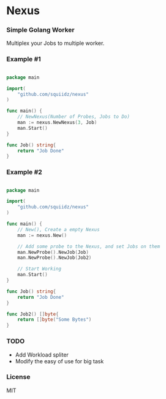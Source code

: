 Nexus
=====

### Simple Golang Worker
Multiplex your Jobs to multiple worker.

### Example #1

``` go

package main 

import(
	"github.com/squiidz/nexus"
)

func main() {
	// NewNexus(Number of Probes, Jobs to Do)
	man := nexus.NewNexus(3, Job)
	man.Start()
}

func Job() string{
	return "Job Done"
}

```

### Example #2

``` go

package main 

import(
	"github.com/squiidz/nexus"
)

func main() {
	// New(), Create a empty Nexus
	man := nexus.New()

	// Add some probe to the Nexus, and set Jobs on them
	man.NewProbe().NewJob(Job)
	man.NewProbe().NewJob(Job2)

	// Start Working
	man.Start()
}

func Job() string{
	return "Job Done"
}

func Job2() []byte{
	return []byte("Some Bytes")
}

```

### TODO

- Add Workload spliter
- Modify the easy of use for big task

### License

MIT 